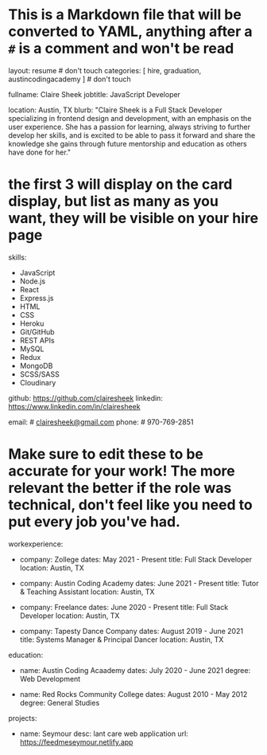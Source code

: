 # This is a Markdown file that will be converted to YAML, anything after a `#` is a comment and won't be read

layout: resume # don't touch
categories: [ hire, graduation, austincodingacademy ] # don't touch

fullname: Claire Sheek
jobtitle: JavaScript Developer

location: Austin, TX
blurb: "Claire Sheek is a Full Stack Developer specializing in frontend design and development, with an emphasis on the user experience. She has a passion for learning, always striving to further develop her skills, and is excited to be able to pass it forward and share the knowledge she gains through future mentorship and education as others have done for her."

# the first 3 will display on the card display, but list as many as you want, they will be visible on your hire page
skills:
  - JavaScript
  - Node.js
  - React
  - Express.js
  - HTML
  - CSS
  - Heroku
  - Git/GitHub
  - REST APIs
  - MySQL
  - Redux
  - MongoDB
  - SCSS/SASS
  - Cloudinary

github: https://github.com/clairesheek
linkedin: https://www.linkedin.com/in/clairesheek

email: # clairesheek@gmail.com
phone: # 970-769-2851

# Make sure to edit these to be accurate for your work! The more relevant the better if the role was technical, don't feel like you need to put every job you've had.

workexperience:
  - company: Zollege
    dates: May 2021 - Present
    title: Full Stack Developer
    location: Austin, TX

  - company: Austin Coding Academy 
    dates: June 2021 - Present
    title: Tutor & Teaching Assistant
    location: Austin, TX   

  - company: Freelance
    dates: June 2020 - Present
    title: Full Stack Developer
    location: Austin, TX

  - company: Tapesty Dance Company
    dates: August 2019 - June 2021
    title: Systems Manager & Principal Dancer
    location: Austin, TX

education:
  - name: Austin Coding Acaademy
    dates: July 2020 - June 2021
    degree: Web Development

  - name: Red Rocks Community College
    dates: August 2010 - May 2012
    degree: General Studies

projects:
  - name: Seymour
    desc: lant care web application
    url: https://feedmeseymour.netlify.app